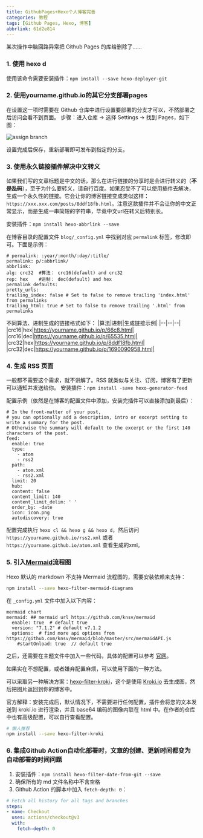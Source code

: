 ```yaml
---
title: GithubPages+Hexo个人博客完善
categories: 教程
tags: [Github Pages, Hexo, 博客]
abbrlink: 61d2e814
---
```


某次操作中脑回路异常把 Github Pages 的库给删除了……

<!-- more -->

### 1. 使用 hexo d

使用该命令需要安装插件：`npm install --save hexo-deployer-git`

### 2. 使用yourname.github.io的其它分支部署pages

在设置这一项时需要在 Github 仓库中进行设置要部署的分支才可以，不然部署之后访问会看不到页面。
步骤：进入仓库 -> 选择 Settings -> 找到 Pages，如下图：

![assign branch](https://cdn.jsdelivr.net/gh/prettywinter/dist/images/doc/github_pages选择分支作为博客部署目录.png)

设置完成后保存，重新部署即可发布到指定的分支。

### 3. 使用永久链接插件解决中文转义

如果我们写的文章标题是中文的话，那么在进行链接的分享时是会进行转义的（**~~不是乱码~~**），至于为什么要转义，请自行百度。如果忍受不了可以使用插件去解决，生成一个永久性的链接。它会让你的博客链接变成类似这样：`https://xxx.xxx.com/posts/8ddf18fb.html`。注意这款插件并不会让你的中文正常显示，而是生成一串简短的字符串，毕竟中文url在转义后特别长。

安装插件：`npm install hexo-abbrlink --save`

在博客目录的配置文件 `blog/_config.yml` 中找到对应 `permalink` 标签，修改即可。下面是示例：

  ```yml{.line-numbers}
# permalink: :year/:month/:day/:title/
permalink: p/:abbrlink/
abbrlink: 
  alg: crc32  #算法： crc16(default) and crc32
  rep: hex    #进制： dec(default) and hex
permalink_defaults:
pretty_urls:
  trailing_index: false # Set to false to remove trailing 'index.html' from permalinks
  trailing_html: true # Set to false to remove trailing '.html' from permalinks
  ```

不同算法、进制生成的链接格式如下：
|算法|进制|生成链接示例|
|--|--|--|
|crc16|hex|https://yourname.github.io/p/66c8.html|
|crc16|dec|https://yourname.github.io/p/65535.html|
|crc32|hex|https://yourname.github.io/p/8ddf18fb.html|
|crc32|dec|https://yourname.github.io/p/1690090958.html|

### 4. 生成 RSS 页面

一般都不需要这个需求，就不讲解了。RSS 就类似与关注、订阅，博客有了更新可以通知并发送给你。
安装插件：`npm install -save hexo-generator-feed`

配置示例（依然是在博客的配置文件中添加，安装完插件可以直接添加到最后）：

```yml{.line-numbers}
# In the front-matter of your post,
# you can optionally add a description, intro or excerpt setting to write a summary for the post.
# Otherwise the summary will default to the excerpt or the first 140 characters of the post.
feed:
  enable: true
  type: 
    - atom
    - rss2
  path: 
    - atom.xml
    - rss2.xml
  limit: 20
  hub:
  content: false
  content_limit: 140
  content_limit_delim: ' '
  order_by: -date
  icon: icon.png
  autodiscovery: true
```

配置完成执行 `hexo cl && hexo g && hexo d`，然后访问 `https://yourname.github.io/rss2.xml` 或者 `https://yourname.github.io/atom.xml` 查看生成的xml。

### 5. 引入[Mermaid](https://github.com/webappdevelp/hexo-filter-mermaid-diagrams)流程图

Hexo 默认的 markdown 不支持 Mermaid 流程图的，需要安装依赖来支持：

```bash
npm install --save hexo-filter-mermaid-diagrams
```

在 `_config.yml` 文件中加入以下内容：

```yml{.line-numbers}
mermaid chart
mermaid: ## mermaid url https://github.com/knsv/mermaid
  enable: true  # default true
  version: "7.1.2" # default v7.1.2
  options:  # find more api options from https://github.com/knsv/mermaid/blob/master/src/mermaidAPI.js
    #startOnload: true  // default true
```

之后，还需要在主题文件中加入一些代码，具体的配置可以参考 [官网](https://github.com/webappdevelp/hexo-filter-mermaid-diagrams)。

如果实在不想配置，或者嫌弃配置麻烦，可以使用下面的一种方法。

可以采取另一种解决方案：[hexo-filter-kroki](https://github.com/miao1007/hexo-filter-kroki)，这个是使用 [Kroki.io](https://kroki.io/) 去生成图，然后把图片返回到你的博客中。

官方解释：安装完成后，默认情况下，不需要进行任何配置，插件会将您的文本发送到 kroki.io 进行渲染，并且 base64 编码的图像内联在 html 中。在作者的仓库中也有高级配置，可以自行查看配置。

```bash
# 懒人推荐
npm install --save hexo-filter-kroki
```

### 6. 集成Github Action自动化部署时，文章的创建、更新时间都变为自动部署的时间问题

1. 安装插件：`npm install hexo-filter-date-from-git --save`
2. 确保所有的 md 文件名称中不含空格
3. Github Action 的脚本中加入 `fetch-depth: 0`：

```yml
# Fetch all history for all tags and branches
steps:
- name: Checkout
  uses: actions/checkout@v3
  with:
    fetch-depth: 0
```
